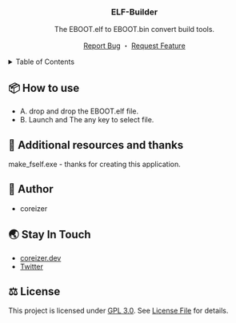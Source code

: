 <div align="center">

  <h3 align="center">ELF-Builder</h3>

  <p>The EBOOT.elf to EBOOT.bin convert build tools.</p>

  <p align="center">
    <a href="">Report Bug</a>
    ・
    <a href="">Request Feature</a>
  </p>
</div>

<details>
  <summary>Table of Contents</summary>
  <ol>
    <li><a href="#📦-how-to-use">How to use</a></li>
    <li><a href="#🙏-additional-resources-and-thanks">Additional resources and thanks</a></li>
    <li><a href="#💻-author">Author</a></li>
    <li><a href="#🌏-stay-in-touch">Stay In Touch</a></li>
    <li><a href="#📝-license">License</a></li>
  </ol>
</details>

## 📦 How to use

- A. drop and drop the EBOOT.elf file.
- B. Launch and The any key to select file.

## 🙏 Additional resources and thanks

make_fself.exe - thanks for creating this application.

## 👷 Author

- coreizer

## 🌏 Stay In Touch

- [coreizer.dev](https://www.coreizer.dev)
- [Twitter](https://www.twitter.com/coreizer)

## ⚖️ License

This project is licensed under [GPL 3.0](https://opensource.org/license/lgpl-3-0/). See [License File](LICENSE) for details.
